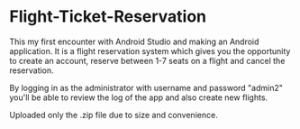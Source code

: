 # Flight-Ticket-Reservation

This my first encounter with Android Studio and making an Android application.
It is a flight reservation system which gives you the opportunity to create an account, reserve between 1-7 seats on a flight and cancel the reservation.

By logging in as the administrator with username and password "admin2" you'll be able to review the log of the app and also create new flights.

Uploaded only the .zip file due to size and convenience.
